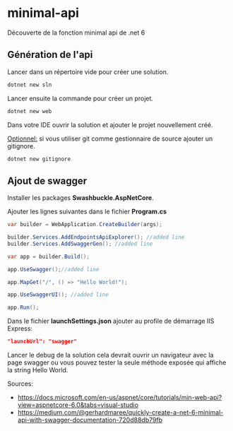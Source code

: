 # minimal-api

Découverte de la fonction minimal api de .net 6

## Génération de l'api

Lancer dans un répertoire vide pour créer une solution.

```bash
dotnet new sln
```

Lancer ensuite la commande pour créer un projet.

```bash
dotnet new web
```

Dans votre IDE ouvrir la solution et ajouter le projet nouvellement créé.

<u>Optionnel:</u> si vous utiliser git comme gestionnaire de source ajouter un gitignore.

```bash
dotnet new gitignore
```

## Ajout de swagger

Installer les packages **Swashbuckle.AspNetCore**.

Ajouter les lignes suivantes dans le fichier **Program.cs**

```c#
var builder = WebApplication.CreateBuilder(args);

builder.Services.AddEndpointsApiExplorer(); //added line
builder.Services.AddSwaggerGen(); //added line

var app = builder.Build();

app.UseSwagger();//added line

app.MapGet("/", () => "Hello World!");

app.UseSwaggerUI(); //added line

app.Run();
```

Dans le fichier **launchSettings.json** ajouter au profile de démarrage IIS Express:

```json
"launchUrl": "swagger"
```

Lancer le debug de la solution cela devrait ouvrir un navigateur avec la page swagger ou vous pouvez tester la seule méthode exposée qui affiche la string Hello World.

Sources: 

- https://docs.microsoft.com/en-us/aspnet/core/tutorials/min-web-api?view=aspnetcore-6.0&tabs=visual-studio
- https://medium.com/@gerhardmaree/quickly-create-a-net-6-minimal-api-with-swagger-documentation-720d88db79fb